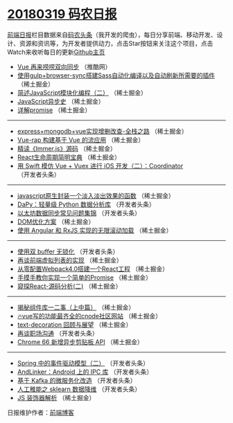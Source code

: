 # [20180319 码农日报](http://hao.caibaojian.com/date/2018/03/19)

[前端日报](http://caibaojian.com/c/news)栏目数据来自[码农头条](http://hao.caibaojian.com/)（我开发的爬虫），每日分享前端、移动开发、设计、资源和资讯等，为开发者提供动力，点击Star按钮来关注这个项目，点击Watch来收听每日的更新[Github主页](https://github.com/kujian/frontendDaily)
* [Vue 再来唠唠双向同步](http://hao.caibaojian.com/67627.html) （推酷网）
* [使用gulp+browser-sync搭建Sass自动化编译以及自动刷新所需要的插件](http://hao.caibaojian.com/67674.html) （稀土掘金）
* [简述JavaScript模块化编程（二）](http://hao.caibaojian.com/67647.html) （稀土掘金）
* [JavaScript异步史](http://hao.caibaojian.com/67671.html) （稀土掘金）
* [详解promise](http://hao.caibaojian.com/67644.html) （稀土掘金）

***
* [express+mongodb+vue实现增删改查-全栈之路](http://hao.caibaojian.com/67646.html) （稀土掘金）
* [Vue-rap 构建基于 Vue 的流应用](http://hao.caibaojian.com/67635.html) （稀土掘金）
* [精读《Immer.js》源码](http://hao.caibaojian.com/67668.html) （稀土掘金）
* [React生命周期简明宝典](http://hao.caibaojian.com/67638.html) （稀土掘金）
* [用 Swift 模仿 Vue + Vuex 进行 iOS 开发（二）：Coordinator](http://hao.caibaojian.com/67605.html) （开发者头条）

***
* [javascript原生封装一个淡入淡出效果的函数](http://hao.caibaojian.com/67645.html) （稀土掘金）
* [DaPy：轻量级 Python 数据分析库](http://hao.caibaojian.com/67606.html) （开发者头条）
* [以太坊数据同步常见问题集锦](http://hao.caibaojian.com/67607.html) （开发者头条）
* [DOM优化方案](http://hao.caibaojian.com/67634.html) （稀土掘金）
* [使用 Angular 和 RxJS 实现的无限滚动加载](http://hao.caibaojian.com/67666.html) （稀土掘金）

***
* [使用双 buffer 无锁化](http://hao.caibaojian.com/67601.html) （开发者头条）
* [再谈前端虚拟列表的实现](http://hao.caibaojian.com/67669.html) （稀土掘金）
* [从零配置Webpack4.0搭建一个React工程](http://hao.caibaojian.com/67631.html) （稀土掘金）
* [手摸手教你实现一个简单的Promise](http://hao.caibaojian.com/67640.html) （稀土掘金）
* [窥探React-源码分析(二)](http://hao.caibaojian.com/67672.html) （稀土掘金）

***
* [揭秘组件库一二事（上中篇）](http://hao.caibaojian.com/67673.html) （稀土掘金）
* [🔥vue写的功能最齐全的cnode社区网站](http://hao.caibaojian.com/67633.html) （稀土掘金）
* [text-decoration 回顾与展望](http://hao.caibaojian.com/67642.html) （稀土掘金）
* [再谈职场沟通](http://hao.caibaojian.com/67595.html) （开发者头条）
* [Chrome 66 新增异步剪贴板 API](http://hao.caibaojian.com/67675.html) （稀土掘金）

***
* [Spring 中的事件驱动模型（二）](http://hao.caibaojian.com/67597.html) （开发者头条）
* [AndLinker：Android 上的 IPC 库](http://hao.caibaojian.com/67608.html) （开发者头条）
* [基于 Kafka 的微服务化改造](http://hao.caibaojian.com/67598.html) （开发者头条）
* [人工稚能之 sklearn 数据降维](http://hao.caibaojian.com/67609.html) （开发者头条）
* [JS 装饰器解析](http://hao.caibaojian.com/67636.html) （稀土掘金）

日报维护作者：[前端博客](http://caibaojian.com/) 